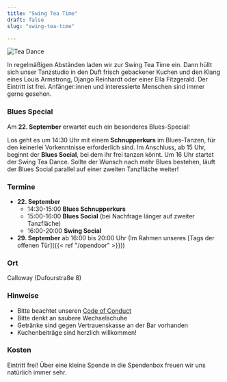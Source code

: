 ```yaml
---
title: "Swing Tea Time"
draft: false
slug: "swing-tea-time"

---
```


![Tea Dance](../slider_tea_dance.png)

In regelmäßigen Abständen laden wir zur Swing Tea Time ein. Dann hüllt sich unser Tanzstudio in den Duft frisch gebackener Kuchen und den Klang eines Louis Armstrong, Django Reinhardt oder einer Ella Fitzgerald. Der Eintritt ist frei. Anfänger:innen und interessierte Menschen sind immer gerne gesehen. 

### Blues Special
Am **22\. September** erwartet euch ein besonderes Blues-Special! 

Los geht es um 14:30 Uhr mit einem **Schnupperkurs** im Blues-Tanzen, für den keinerlei Vorkenntnisse erforderlich sind. Im Anschluss, ab 15 Uhr, beginnt der **Blues Social**, bei dem ihr frei tanzen könnt. Um 16 Uhr startet der Swing Tea Dance. Sollte der Wunsch nach mehr Blues bestehen, läuft der Blues Social parallel auf einer zweiten Tanzfläche weiter!

### Termine
- **22\. September** 
  - 14:30-15:00 **Blues Schnupperkurs**
  - 15:00-16:00 **Blues Social** (bei Nachfrage länger auf zweiter Tanzfläche)
  - 16:00-20:00 **Swing Social**
- **29\. September** ab 16:00 bis 20:00 Uhr (Im Rahmen unseres [Tags der offenen Tür]({{< ref "/opendoor" >}}))

### Ort
Calloway (Dufourstraße 8)

### Hinweise
- Bitte beachtet unseren [Code of Conduct](../Code_of_Conduct_-_Kurse.pdf)
- Bitte denkt an saubere Wechselschuhe
- Getränke sind gegen Vertrauenskasse an der Bar vorhanden
- Kuchenbeiträge sind herzlich willkommen!

### Kosten
Eintritt frei! Über eine kleine Spende in die Spendenbox freuen wir uns natürlich immer sehr.
